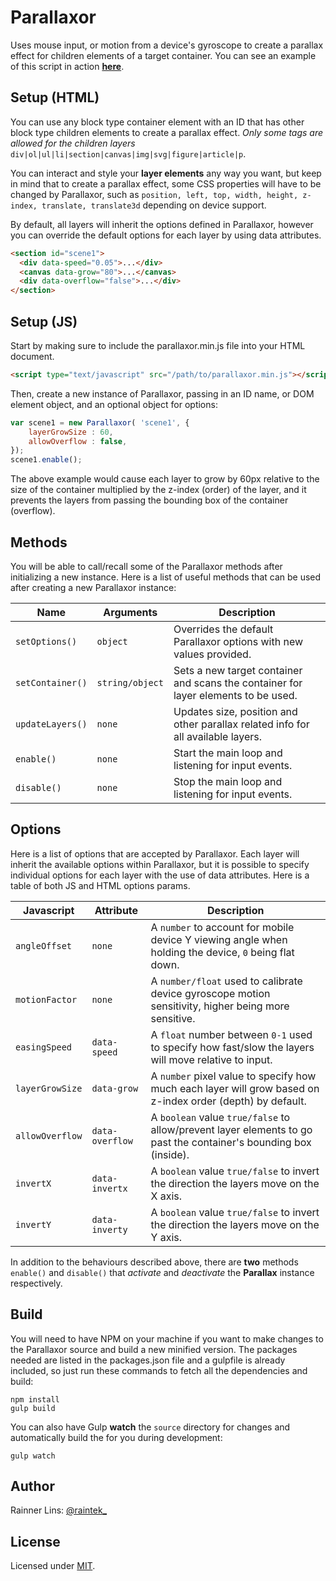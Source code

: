 [demo]: http://rainner.github.com/parallaxor/
[twitter]: http://twitter.com/raintek_
[mit]: http://www.opensource.org/licenses/mit-license.php
[gulp]: http://gulpjs.com/

# Parallaxor

Uses mouse input, or motion from a device's gyroscope to create a parallax effect for children elements of a target container. You can see an example of this script in action **[here][demo]**.

## Setup (HTML)

You can use any block type container element with an ID that has other block type children elements to create a parallax effect. *Only some tags are allowed for the children layers* `div|ol|ul|li|section|canvas|img|svg|figure|article|p`.

You can interact and style your **layer elements** any way you want, but keep in mind that to create a parallax effect, some CSS properties will have to be changed by Parallaxor, such as `position, left, top, width, height, z-index, translate, translate3d` depending on device support.

By default, all layers will inherit the options defined in Parallaxor, however you can override the default options for each layer by using data attributes.

```html
<section id="scene1">
  <div data-speed="0.05">...</div>
  <canvas data-grow="80">...</canvas>
  <div data-overflow="false">...</div>
</section>
```

## Setup (JS)

Start by making sure to include the parallaxor.min.js file into your HTML document.

```html
<script type="text/javascript" src="/path/to/parallaxor.min.js"></script>
````

Then, create a new instance of Parallaxor, passing in an ID name, or DOM element object, and an optional object for options:

```javascript
var scene1 = new Parallaxor( 'scene1', {
    layerGrowSize : 60,
    allowOverflow : false,
});
scene1.enable();
```

The above example would cause each layer to grow by 60px relative to the size of the container multiplied by the z-index (order) of the layer, and it prevents the layers from passing the bounding box of the container (overflow).

## Methods

You will be able to call/recall some of the Parallaxor methods after initializing a new instance. Here is a list of useful methods that can be used after creating a new Parallaxor instance:

| Name              | Arguments        | Description                                                                        |
| ----------------- | ---------------- | ---------------------------------------------------------------------------------- |
| `setOptions()`    | `object`         | Overrides the default Parallaxor options with new values provided.                 |
| `setContainer()`  | `string/object`  | Sets a new target container and scans the container for layer elements to be used. |
| `updateLayers()`  | `none`           | Updates size, position and other parallax related info for all available layers.   |
| `enable()`        | `none`           | Start the main loop and listening for input events.                                |
| `disable()`       | `none`           | Stop the main loop and listening for input events.                                 |

## Options

Here is a list of options that are accepted by Parallaxor. Each layer will inherit the available options within Parallaxor, but it is possible to specify individual options for each layer with the use of data attributes. Here is a table of both JS and HTML options params.

| Javascript       | Attribute        | Description                                                                                                       |
| ---------------- | ---------------- | ----------------------------------------------------------------------------------------------------------------- |
| `angleOffset`    | `none`           | A `number` to account for mobile device Y viewing angle when holding the device, `0` being flat down.             |
| `motionFactor`   | `none`           | A `number/float` used to calibrate device gyroscope motion sensitivity, higher being more sensitive.              |
| `easingSpeed`    | `data-speed`     | A `float` number between `0-1` used to specify how fast/slow the layers will move relative to input.              |
| `layerGrowSize`  | `data-grow`      | A `number` pixel value to specify how much each layer will grow based on z-index order (depth) by default.        |
| `allowOverflow`  | `data-overflow`  | A `boolean` value `true/false` to allow/prevent layer elements to go past the container's bounding box (inside).  |
| `invertX`        | `data-invertx`   | A `boolean` value `true/false` to invert the direction the layers move on the X axis.                             |
| `invertY`        | `data-inverty`   | A `boolean` value `true/false` to invert the direction the layers move on the Y axis.                             |

In addition to the behaviours described above, there are **two** methods `enable()` and `disable()` that *activate* and *deactivate* the **Parallax** instance respectively.

## Build

You will need to have NPM on your machine if you want to make changes to the Parallaxor source and build a new minified version. The packages needed are listed in the packages.json file and a gulpfile is already included, so just run these commands to fetch all the dependencies and build:

```
npm install
gulp build
```

You can also have Gulp **watch** the `source` directory for changes and automatically build the for you during development:

```
gulp watch
```

## Author

Rainner Lins: [@raintek_][twitter]

## License

Licensed under [MIT][mit].


